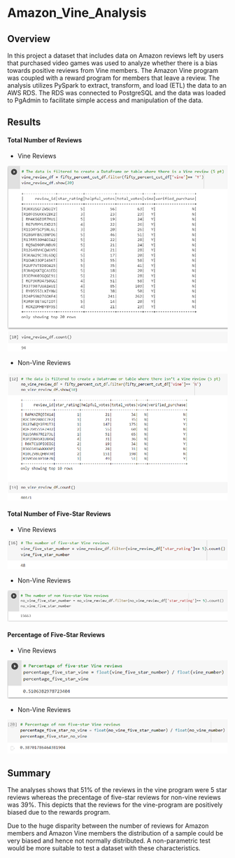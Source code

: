 # Amazon_Vine_Analysis


## **Overview**

In this project a dataset that includes data on Amazon reviews left by users that purchased video games was used to analyze whether there is a bias towards positive reviews from Vine members. The Amazon Vine program was coupled with a reward program for members that leave a review. The analysis utilizes PySpark to extract, transform, and load (ETL) the data to an AWS RDS. The RDS was connected to PostgreSQL and the data was loaded to PgAdmin to facilitate simple access and manipulation of the data.


## **Results**

#### Total Number of Reviews

* Vine Reviews

![vine_reviews](https://github.com/OmarQasem94/Amazon_Vine_Analysis/blob/main/images/vine_reviews.PNG)


* Non-Vine Reviews

![no_vine_reviews](https://github.com/OmarQasem94/Amazon_Vine_Analysis/blob/main/images/no_vine_reviews.PNG)


#### Total Number of Five-Star Reviews

* Vine Reviews

![Vine_five_star](https://github.com/OmarQasem94/Amazon_Vine_Analysis/blob/main/images/Vine_five_star.PNG)


* Non-Vine Reviews

![No_Vine_five_star](https://github.com/OmarQasem94/Amazon_Vine_Analysis/blob/main/images/No_Vine_five_star.PNG)


#### Percentage of Five-Star Reviews

* Vine Reviews

![percentage_five-star_reviews](https://github.com/OmarQasem94/Amazon_Vine_Analysis/blob/main/images/percentage_five-star_reviews.PNG)


* Non-Vine Reviews

![percentage_non_five-star_reviews](https://github.com/OmarQasem94/Amazon_Vine_Analysis/blob/main/images/percentage_non_five-star_reviews.PNG)


## **Summary**

The analyses shows that 51% of the reviews in the vine program were 5 star reviews whereas the precentage of five-star reviews for non-vine reviews was 39%. This depicts that the reviews for the vine-program are positively biased due to the rewards program.

Due to the huge disparity between the number of reviews for Amazon members and Amazon Vine members the distribution of a sample could be very biased and hence not normally distributed. A non-parametric test would be more suitable to test a dataset with these characteristics.